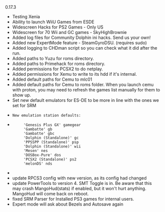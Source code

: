 0.17.3

- Testing Xenia
- Ability to launch WiiU Games from ESDE
- Widescreen Hacks for PS2 Games - Only US
- Widescreen for 70 Wii and GC games - SkyHighBrownie
- Added log files for Community Dolphin ini hacks. Send us your own!
- Added new ExpertMode feature - SteamGyroDSU. (requires sudo)
- Added logging to CHDman script so you can check what it did after the run.
- Added paths to Yuzu for roms directory.
- Added paths to Primehack for roms directory.
- Added permissions for PCSX2 to do netplay.
- Added permissions for Xemu to write to its hdd if it's internal.
- Added default paths for Cemu to mlc01
- Added default paths for Cemu to roms folder. When you launch cemu with proton, you may need to refresh the games list manually for them to show up.
- Set new default emulators for ES-DE to be more in line with the ones we set for SRM
-     New emulation station defaults:
-          'Genesis Plus GX' gamegear
           'Gambatte' gb
           'Gambatte' gbc
           'Dolphin (Standalone)' gc
           'PPSSPP (Standalone)' psp
           'Dolphin (Standalone)' wii
           'Mesen' nes
           'DOSBox-Pure' dos
           'PCSX2 (Standalone)' ps2
           'melonDS' nds
-         
- update RPCS3 config with new version, as its config had changed
- update PowerTools to version 4. SMT Toggle is in. Be aware that this may crash MangoHud(stats) if enabled, but it won't hurt anything. MangoHud will come back on reboot.
- fixed SRM Parser for Installed PS3 games for internal users.
- Expert mode will ask about Bezels and Autosave again
